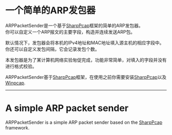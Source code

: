 一个简单的ARP发包器
===
ARPPacketSender是一个基于[SharpPcap](https://github.com/chmorgan/sharppcap)框架的简单的ARP发包器。  
你可以自定义一个ARP报文的主要字段，构造并连续发送ARP包。

默认情况下，发包器会将本机的IPv4地址和MAC地址填入源主机的相应字段中。  
你还可以自定义发包间隔，它会记录发包个数。

本发包器是为了某计算机网络实验匆促完成，功能非常简单，对填入的字段并没有进行格式校验。

ARPPacketSender基于[SharpPcap](https://github.com/chmorgan/sharppcap)框架，在使用之前你需要安装[SharpPcap](https://github.com/chmorgan/sharppcap)以及[Winpcap](https://github.com/wireshark/winpcap).

---

A simple ARP packet sender
===
ARPPacketSender is a simple ARP packet sender based on the [SharpPcap](https://github.com/chmorgan/sharppcap) framework.

